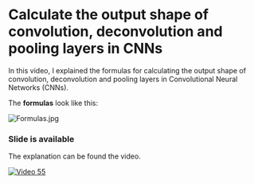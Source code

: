 # Calculate the output shape of convolution, deconvolution and pooling layers in CNNs

In this video, I explained the formulas for calculating the output shape of convolution, deconvolution and pooling layers in Convolutional Neural Networks (CNNs).

The __formulas__ look like this:

![Formulas.jpg](https://github.com/randomaccess2023/MG2023/blob/main/Video%2055/Formulas.jpg "Formulas.jpg")

### Slide is available

The explanation can be found the video.

[![Video 55](https://markdown-videos-api.jorgenkh.no/youtube/obYjlH9Z63k)](https://youtu.be/obYjlH9Z63k)
